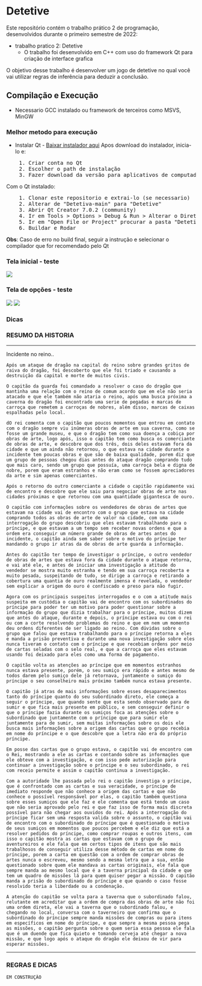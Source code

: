 # Detetive
Este repositório contém o trabalho prático 2 de programação, desenvolvidos durante o primeiro semestre de 2022:

- trabalho pratico 2: Detetive 
    - O trabalho foi desenvolvido em C++ com uso do framework Qt para criação de interface grafica

O  objetivo desse trabalho é desenvolver um jogo de detetive no qual você vai utilizar regras de inferência para deduzir a conclusão. 

## Compilação e Execução
- Necessario GCC instalado ou framework de terceiros como MSVS, MinGW
### Melhor metodo para execução
- Instalar Qt - [Baixar instalador aqui](https://www.qt.io/download-open-source?hsCtaTracking=9f6a2170-a938-42df-a8e2-a9f0b1d6cdce%7C6cb0de4f-9bb5-4778-ab02-bfb62735f3e5)
Apos download do instalador, inicia-lo e: 
<pre>
    1. Criar conta no Qt
    2. Escolher o path de instalação
    3. Fazer download da versão para aplicativos de computador 
</pre>
Com o Qt instalado:
<pre>
    1. Clonar este repositorio e extrai-lo (se necessario)
    2. Alterar de "Detetiva-main" para "Detetive"
    3. Abrir Qt Creator 7.0.2 (community)
    4. Ir em Tools > Options > Debug & Run > Alterar o Diretorio para "Current Directory" e dar APPLY
    5. Ir em "Open File or Project" procurar a pasta "Detetive" e selecionar o arquivo "CMakeList.txt"
    6. Buildar e Rodar
</pre>

__Obs__: Caso de erro no build final, seguir a instrução e selecionar o compilador que for recomendado pelo Qt


### Tela inicial - teste
<img src = "https://github.com/eriklemy/Truth-Table/blob/main/prints/print_Execucao_2variaveis.png?raw=true">

### Tela de opções - teste
<img src = "https://github.com/eriklemy/Truth-Table/blob/main/prints/print_Execucao_2variaveis.png?raw=true">

<img src = "https://github.com/eriklemy/Truth-Table/blob/main/prints/print_Execucao_2variaveis.png?raw=true">

### Dicas 



### RESUMO DA HISTORIA
---
Incidente no reino..

    Após um ataque de dragão na capital do reino sobre grandes gritos de raiva do dragão, foi descoberto que ele foi triado e causando a destruição da capital e morte de muitos civis.
    
    O capitão da guarda foi comandado a resolver o caso do dragão que mantinha uma relação com o reino de comum acordo que em ele não seria atacado e que ele também não ataria o reino, após uma busca próxima a caverna do dragão foi encontrado uma serie de pegadas e marcas de carroça que remetem a carroças de nobres, além disso, marcas de caixas espalhadas pelo local.
    
    dO rei comenta com o capitão que poucos momentos que entrou em contato com o dragão sempre viu inúmeras obras de arte em sua caverna, como se fosse um grande museu, e que o dragão tem como sua doença a cobiça por obras de arte, logo após, isso o capitão tem como busca os comerciante de obras de arte, e descobre que dos três, dois deles estavam fora da cidade e que um ainda não retornou, o que estava na cidade durante o incidente tem poucas obras e que são de baixa qualidade, porem diz que um grupo de pessoas chegou dias antes do ataque dragão comprando tudo que mais caro, sendo um grupo que possuía, uma carroça bela e digna de nobre, porem que eram estranhos e não eram como se fossem apreciadores da arte e sim apenas comerciantes.

    Após o retorno do outro comerciante a cidade o capitão rapidamente vai de encontro e descobre que ele saiu para negociar obras de arte nas cidades próximas e que retornou com uma quantidade gigantesca de ouro.

    O capitão com informações sobre os vendedores de obras de artes que estavam na cidade vai de encontro com o grupo que estava na cidade comprando todos as obras de arte de valor na cidade, com uma interrogação do grupo descobriu que eles estavam trabalhando para o príncipe, e que estavam a um tempo sem receber novas ordens e que a ordem era conseguir um número grande de obras de artes antes do incidente, o capitão ainda sem saber sobre o motivo do príncipe ter mandando o grupo ir atras da de obras de arte guarda a informação.

    Antes do capitão ter tempo de investigar o príncipe, o outro vendedor de obras de artes que estava fora da cidade durante o ataque retorna, e vai até ele, e antes de iniciar uma investigação a atitude do vendedor se mostra muito estranha e tendo em sua carroça recoberta e muito pesada, suspeitando de tudo, se dirige a carroça e retirando a cobertura uma quantia de ouro realmente imensa é revelada, o vendedor sem explicar a origem do ouro é confiscado e preso para não fugir.

    Agora com os principais suspeitos interrogados e o com a atitude mais suspeita em custódia o capitão vai de encontro com os subordinados do príncipe para poder ter um motivo para poder questionar sobre a informação do grupo que dizia trabalhar para o príncipe, muitos dizem que antes do ataque, durante e depois, o príncipe estava ou com o rei ou com a corte resolvendo problemas do reino e que em nem um momento deu ordens diferentes de ser ligado ao reino. Com dúvidas sobre o grupo que falou que estava trabalhando para o príncipe retorna a eles e manda a prisão preventiva e durante uma nova investigação sobre eles nunca tiveram o contato com o príncipe e que recebiam ordens por meio de cartas seladas com o selo real, e que a carroça que eles estavam usando foi deixado para eles como uma forma de pagamento.

    O capitão volta as atenções ao príncipe que em momentos estranhos nunca estava presente, porém, o seu sumiço era rápido e antes mesmo de todos darem pelo sumiço dele já retornava, juntamente o sumiço do príncipe o seu conselheiro mais próximo também nunca estava presente. 

    O capitão já atras de mais informações sobre esses desaparecimentos tanto do príncipe quanto do seu subordinado direto, ele começa a seguir o príncipe, que quando sente que esta sendo observado para de sumir e que fica mais presente em público, e sem conseguir definir o que o príncipe fazia durante os sumiços foca as atenções sobre o subordinado que juntamente com o príncipe que para sumir ele juntamente para de sumir, sem muitas informações sobre os dois ele busca mais informações sobre a origem das cartas que o grupo recebia em nome do príncipe e o que descobre que a letra não era do próprio príncipe.

    Em posse das cartas que o grupo estava, o capitão vai de encontro com o Rei, mostrando a ele as cartas e contando sobre as informações que ele obteve com a investigação, e com isso pede autorização para continuar a investigação sobre o príncipe e o seu subordinado, o rei com receio permite e assim o capitão continua a investigação.

    Com a autoridade lhe passada pelo rei o capitão investiga o príncipe, que é confrontado com as cartas e sua veracidade, o príncipe de imediato responde que não conhece a origem das cartas e que não conhece o possível responsável por elas, o capitão também questiona sobre esses sumiços que ele faz e ele comenta que está tendo um caso que não seria aprovado pelo rei e que faz isso de forma mais discreta possível para não chegar aos ouvidos do rei. Após a interrogação do príncipe ficar sem uma resposta valida sobre o assunto, o capitão vai de encontro com o subordinado do príncipe que é questionado o motivo de seus sumiços em momentos que poucos percebem e ele diz que está a resolver pedidos do príncipe, como comprar roupas e outros itens, com isso o capitão mostra as cartas que estavam com o grupo de aventureiros e ele fala que em certos tipos de itens que são mais trabalhosos de conseguir utiliza desse método de cartas em nome do príncipe, porem a carta em questão com a ordem de comprar obras de artes nunca o escreveu, mesmo sendo a mesma letra que a sua, então questionado sobre quem ele mandava as cartas originais, ele fala que sempre manda ao mesmo local que é a taverna principal da cidade e que tem um quadro de missões lá para quem quiser pegar a missão. O capitão manda a prisão do subordinado do príncipe e que quando o caso fosse resolvido teria a liberdade ou a condenação.
    
    A atenção do capitão se volta para a taverna que o subordinado falou, relutante em acreditar que a ordem de compra das obras de arte não foi uma ordem direta, ele vai a taverna que o subordinado falou, e chegando no local, conversa com o taverneiro que confirma que o subordinado do príncipe sempre manda missões de compras ou para itens em específicos em nome do príncipe, e que sempre a mesma pessoa pega as missões, o capitão pergunta sobre o quem seria essa pessoa ele fala que é um duende que fica quieto e tomando cerveja até chegar a nova missão, e que logo após o ataque do dragão ele deixou de vir para esperar missões.

---
### REGRAS E DICAS 
    EM CONSTRUÇÃO
